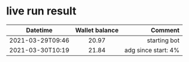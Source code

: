 # live run result
|    Datetime      | Wallet balance |        Comment     |
|------------------|:--------------:|-------------------:|
| 2021-03-29T09:46 |     20.97      |  starting bot      |
| 2021-03-30T10:19 |     21.84      |  adg since start: 4% |

